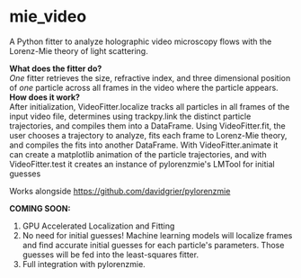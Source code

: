 # mie_video
A Python fitter to analyze holographic video microscopy flows with the Lorenz-Mie theory of light scattering.

**What does the fitter do?**<br/>
*One* fitter retrieves the size, refractive index, and three dimensional position of *one* particle across all frames in the video where the particle appears.<br/>
**How does it work?**<br/>
After initialization, VideoFitter.localize tracks all particles in all frames of the input video file, determines using trackpy.link the distinct particle trajectories, and compiles them into a DataFrame. Using VideoFitter.fit, the user chooses a trajectory to analyze, fits each frame to Lorenz-Mie theory, and compiles the fits into another DataFrame. With VideoFitter.animate it can create a matplotlib animation of the particle trajectories, and with VideoFitter.test it creates an instance of pylorenzmie's LMTool for initial guesses<br/>

Works alongside https://github.com/davidgrier/pylorenzmie<br/>

**COMING SOON:**<br/>
1. GPU Accelerated Localization and Fitting<br/>
2. No need for initial guesses! Machine learning models will localize frames and find accurate initial guesses for each particle's parameters. Those guesses will be fed into the least-squares fitter.<br/>
3. Full integration with pylorenzmie.<br/>
